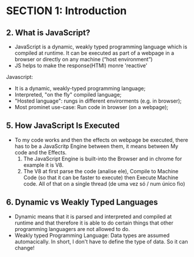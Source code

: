 # SECTION 1: Introduction

## 2. What is JavaScript?
- JavaScript is a dynamic, weakly typed programming language which is compiled at runtime. It can be executed as part of a webpage in a browser or directly on any  machine (“host environment”)
- JS helps to make the response(HTMl) monre 'reactive' 

Javascript:
- It is a dynamic, weakly-typed programming language;
- Interpreted, "on the fly" compiled language;
- "Hosted language": rungs in different envirorments (e.g. in browser);
- Most prominet use-case: Run code in browser (on a webpage);

## 5. How JavaScript Is Executed

* To my code works and then the effects on webpage be executed, there has to be a JavaScritp Engine between them, it means between My code and the Effects.
    1) The JavaScript Engine is built-into the Browser and in chrome for example it is V8.
    2) The V8 at first parse the code (analise ele), Compile to Machine Code (so that it can be faster to execute) then Execute Machine code. All of that  on a single thread (de uma vez só / num único fio)

## 6. Dynamic vs Weakly Typed Languages
- Dynamic means that it is parsed and interpreted and compiled at runtime and that therefore it is able to do certain things that other programming languagers are not allowed to do.
- Weakly typed Programming Language: Data types are assumed automacically. In short, I don't have to define the type of data. So it can change!